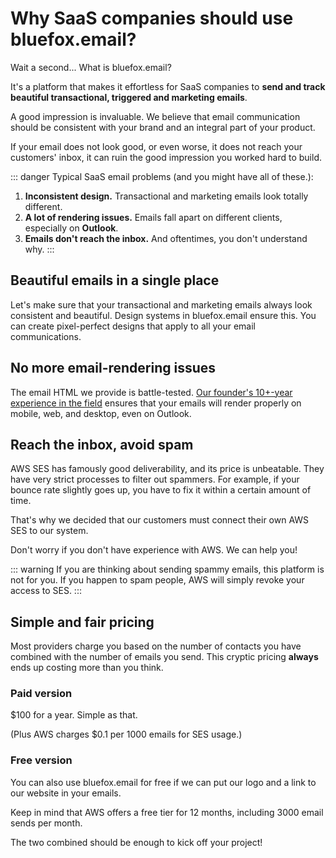 # Why SaaS companies should use bluefox.email?

Wait a second... What is bluefox.email?

It's a platform that makes it effortless for SaaS companies to **send and track beautiful transactional, triggered and marketing emails**.

A good impression is invaluable. We believe that email communication should be consistent with your brand and an integral part of your product.

If your email does not look good, or even worse, it does not reach your customers' inbox, it can ruin the good impression you worked hard to build.

::: danger Typical SaaS email problems (and you might have all of these.):

1) **Inconsistent design.** Transactional and marketing emails look totally different.
2) **A lot of rendering issues.** Emails fall apart on different clients, especially on **Outlook**.
3) **Emails don't reach the inbox.** And oftentimes, you don't understand why.
:::

## Beautiful emails in a single place

Let's make sure that your transactional and marketing emails always look consistent and beautiful. Design systems in bluefox.email ensure this. You can create pixel-perfect designs that apply to all your email communications.

## No more email-rendering issues

The email HTML we provide is battle-tested. [Our founder's 10+-year experience in the field](./about) ensures that your emails will render properly on mobile, web, and desktop, even on Outlook.

## Reach the inbox, avoid spam

AWS SES has famously good deliverability, and its price is unbeatable. They have very strict processes to filter out spammers. For example, if your bounce rate slightly goes up, you have to fix it within a certain amount of time.

That's why we decided that our customers must connect their own AWS SES to our system.

Don't worry if you don't have experience with AWS. We can help you!

::: warning
If you are thinking about sending spammy emails, this platform is not for you. If you happen to spam people, AWS will simply revoke your access to SES.
:::

## Simple and fair pricing

Most providers charge you based on the number of contacts you have combined with the number of emails you send. This cryptic pricing **always** ends up costing more than you think.

### Paid version

$100 for a year. Simple as that.

(Plus AWS charges $0.1 per 1000 emails for SES usage.)

### Free version

You can also use bluefox.email for free if we can put our logo and a link to our website in your emails.

Keep in mind that AWS offers a free tier for 12 months, including 3000 email sends per month.

The two combined should be enough to kick off your project!
